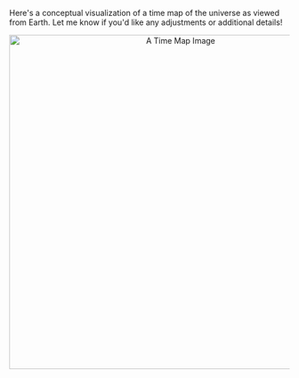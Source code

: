 Here's a conceptual visualization of a time map of the universe as viewed from Earth. Let me know if you'd like any adjustments or additional details!

<div align="center">
  <img src="https://cpsource.github.io/UFT/time-map.jpg" width="600" alt="A Time Map Image">
</div>

